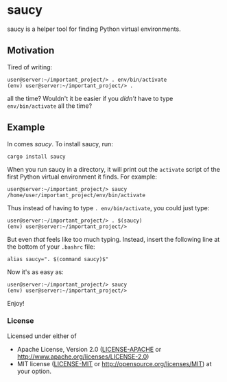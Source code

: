 # saucy

saucy is a helper tool for finding Python virtual environments.

## Motivation

Tired of writing:

```shell script, norun
user@server:~/important_project/> . env/bin/activate
(env) user@server:~/important_project/> .
```

all the time?  Wouldn't it be easier if you _didn't_ have to type `env/bin/activate` all the time?

## Example

In comes _saucy_.  To install saucy, run:

```shell script, no_run
cargo install saucy
```


When you run saucy in a directory, it will print out the `activate`
script of the first Python virtual environment it finds.  For example:

```shell script, no_run
user@server:~/important_project/> saucy
/home/user/important_project/env/bin/activate
```

Thus instead of having to type `. env/bin/activate`, you could just type:
```shell script, no_run
user@server:~/important_project/> . $(saucy)
(env) user@server:~/important_project/> 
```

But even _that_ feels like too much typing.  Instead, insert the following line
at the bottom of your `.bashrc` file:

```shell script, no_run
alias saucy=". $(command saucy)$"
```

Now it's as easy as:

```shell script, no_run
user@server:~/important_project/> saucy
(env) user@server:~/important_project/> 
```

Enjoy!

### License
Licensed under either of
 * Apache License, Version 2.0
   ([LICENSE-APACHE](LICENSE-APACHE) or http://www.apache.org/licenses/LICENSE-2.0)
 * MIT license
   ([LICENSE-MIT](LICENSE-MIT) or http://opensource.org/licenses/MIT)
at your option.
